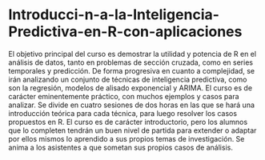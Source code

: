 # Introducci-n-a-la-Inteligencia-Predictiva-en-R-con-aplicaciones
El objetivo principal del curso es demostrar la utilidad y potencia de R en el análisis de datos, tanto en problemas de sección cruzada, como en series temporales y predicción. De forma progresiva en cuanto a complejidad, se irán analizando un conjunto de técnicas de inteligencia predictiva, como son la regresión, modelos de alisado exponencial y ARIMA. El curso es de carácter eminentemente práctico, con muchos ejemplos y casos para analizar. Se divide en cuatro sesiones de dos horas en las que se hará una introducción teórica para cada técnica, para luego resolver los casos propuestos en R. El curso es de carácter introductorio, pero los alumnos que lo completen tendrán un buen nivel de partida para extender o adaptar por ellos mismos lo aprendido a sus propios temas de investigación. Se anima a los asistentes a que sometan sus propios casos de análisis.
